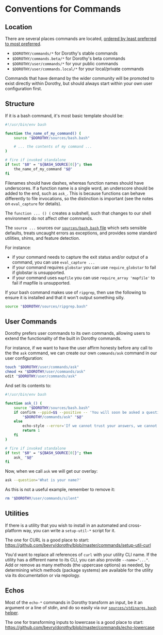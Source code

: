 # Conventions for Commands

## Location

There are several places commands are located, [ordered by least preferred to most preferred](https://github.com/bevry/dorothy/discussions/28).

-   `$DOROTHY/commands/*` for Dorothy's stable commands
-   `$DOROTHY/commands.beta/*` for Dorothy's beta commands
-   `$DOROTHY/user/commands/*` for your public commands
-   `$DOROTHY/user/commands.local/*` for your local/private commands

Commands that have demand by the wider community will be promoted to exist directly within Dorothy, but should always start within your own user configuration first.

## Structure

If it is a bash command, it's most basic template should be:

```bash
#!/usr/bin/env bash

function the_name_of_my_command() (
	source "$DOROTHY/sources/bash.bash"

	# ... the contents of my command ...
)

# fire if invoked standalone
if test "$0" = "${BASH_SOURCE[0]}"; then
	the_name_of_my_command "$@"
fi
```

Filenames should have dashes, whereas function names should have underscores. If a function name is a single word, an underscore should be added to the end, such as `ask_`. This is because functions can behave differently to file invocations, so the distinction is important (see the notes on `eval_capture` for details).

The `function ... () (` creates a subshell, such that changes to our shell environment do not affect other commands.

The `source ...` sources our [`sources/bash.bash` file](https://github.com/bevry/dorothy/blob/master/sources/bash.bash) which sets sensible defaults, treats uncaught errors as exceptions, and provides some standard utilities, shims, and feature detection.

For instance:

-   if your command needs to capture the exit status and/or output of a command, you can use `eval_capture ...`
-   if your command requires `globstar` you can use `require_globstar` to fail if globstar is unsupported.
-   if your command uses `mapfile` you can use `require_array 'mapfile'` to fail if mapfile is unsupported.

If your bash command makes use of `ripgrep`, then use the following to ensure it is installed and that it won't output something silly.

```bash
source "$DOROTHY/sources/ripgrep.bash"
```

## User Commands

Dorothy prefers user commands to its own commands, allowing users to extend the functionality of the built in Dorothy commands.

For instance, if we want to have the user affirm honesty before any call to the the `ask` command, we can create our own `commands/ask` command in our user configuration:

```bash
touch "$DOROTHY/user/commands/ask"
chmod +x "$DOROTHY/user/commands/ask"
edit "$DOROTHY/user/commands/ask"
```

And set its contents to:

```bash
#!/usr/bin/env bash

function ask_() (
    source "$DOROTHY/sources/bash.bash"
    if confirm --ppid=$$ --positive -- 'You will soon be asked a question. Do you affirm you reply honestly?'; then
        "$DOROTHY/commands/ask" "$@"
    else
        echo-style --error='If we cannot trust your answers, we cannot act reliably. Exiting...'
        return 1
    fi
)

# fire if invoked standalone
if test "$0" = "${BASH_SOURCE[0]}"; then
	ask_ "$@"
fi
```

Now, when we call `ask` we will get our overlay:

```bash
ask --question='What is your name?'
```

As this is not a useful example, remember to remove it:

```bash
rm "$DOROTHY/user/commands/silent"
```

## Utilities

If there is a utility that you wish to install in an automated and cross-platform way, you can write a `setup-util-*` script for it.

The one for CURL is a good place to start: <https://github.com/bevry/dorothy/blob/master/commands/setup-util-curl>

You'd want to replace all references of `curl` with your utility CLI name. If the utility has a different name to its CLI, you can also provide `--name="..."`. Add or remove as many methods (the uppercase options) as needed, by determining which methods (package systems) are available for the utility via its documentation or via repology.

## Echos

Most of the `echo-*` commands in Dorothy transform an input, be it an argument or a line of stdin, and do so easily via our [`sources/stdinargs.bash` helper](https://github.com/bevry/dorothy/blob/master/sources/stdinargs.bash).

The one for transforming inputs to lowercase is a good place to start: <https://github.com/bevry/dorothy/blob/master/commands/echo-lowercase>
